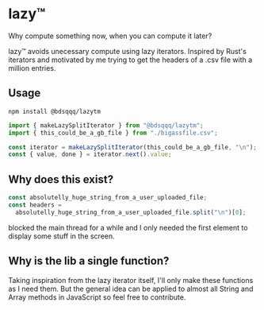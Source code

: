 # lazy™

Why compute something now, when you can compute it later?

lazy™ avoids unecessary compute using lazy iterators. Inspired by Rust's iterators and motivated by me trying to get the headers of a .csv file with a million entries.

## Usage

```
npm install @bdsqqq/lazytm
```

```ts
import { makeLazySplitIterator } from "@bdsqqq/lazytm";
import { this_could_be_a_gb_file } from "./bigassfile.csv";

const iterator = makeLazySplitIterator(this_could_be_a_gb_file, "\n");
const { value, done } = iterator.next().value;
```

## Why does this exist?

```ts
const absolutelly_huge_string_from_a_user_uploaded_file;
const headers =
  absolutelly_huge_string_from_a_user_uploaded_file.split("\n")[0];
```

blocked the main thread for a while and I only needed the first element to display some stuff in the screen.

## Why is the lib a single function?

Taking inspiration from the lazy iterator itself, I'll only make these functions as I need them. But the general idea can be applied to almost all String and Array methods in JavaScript so feel free to contribute.
